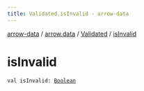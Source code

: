 ```yaml
---
title: Validated.isInvalid - arrow-data
---
```


[arrow-data](../../index.html) / [arrow.data](../index.html) / [Validated](index.html) / [isInvalid](./is-invalid.html)

# isInvalid

`val isInvalid: `[`Boolean`](https://kotlinlang.org/api/latest/jvm/stdlib/kotlin/-boolean/index.html)